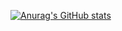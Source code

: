 [![Anurag's GitHub stats](https://github-readme-stats.vercel.app/api?username=AdmiralAnne)](https://github.com/anuraghazra/github-readme-stats)
